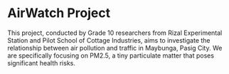 # AirWatch Project
This project, conducted by Grade 10 researchers from Rizal Experimental Station and Pilot School of Cottage Industries, aims to investigate the relationship between air pollution and traffic in Maybunga, Pasig City. We are specifically focusing on PM2.5, a tiny particulate matter that poses significant health risks.
